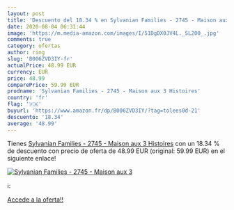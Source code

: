```yaml
---
layout: post
title: 'Descuento del 18.34 % en Sylvanian Families - 2745 - Maison aux 3'
date: 2020-08-04 06:31:44
image: 'https://m.media-amazon.com/images/I/51DgDX0JV4L._SL200_.jpg'
comments: true
category: ofertas
author: ring
slug: 'B006ZVD3IY-fr'
actualPrice: 48.99 EUR
currency: EUR
price: 48.99
comparePrice: 59.99 EUR
prodname: 'Sylvanian Families - 2745 - Maison aux 3 Histoires'
country: 'fr'
flag: '🇫🇷'
buyurl: 'https://www.amazon.fr/dp/B006ZVD3IY/?tag=tolees0d-21'
descuento: '18.34'
average: '48.99'
---
```


Tienes [Sylvanian Families - 2745 - Maison aux 3 Histoires](https://www.amazon.fr/dp/B006ZVD3IY/?tag=tolees0d-21) con un 18.34 % de descuento con precio de oferta de 48.99 EUR (original: 59.99 EUR) en el siguiente enlace!

[![Sylvanian Families - 2745 - Maison aux 3](https://m.media-amazon.com/images/I/51DgDX0JV4L._SL200_.jpg)](https://www.amazon.fr/dp/B006ZVD3IY/?tag=tolees0d-21)

ℹ️:


[Accede a la oferta!!](https://www.amazon.fr/dp/B006ZVD3IY/?tag=tolees0d-21)
